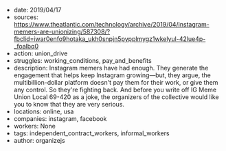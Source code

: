 - date: 2019/04/17
- sources: https://www.theatlantic.com/technology/archive/2019/04/instagram-memers-are-unionizing/587308/?fbclid=iwar0enfo9hotaka_ukh0snpjn5pypplmygz1wkelyul-42lue4p-_foalbq0
- action: union_drive
- struggles: working_conditions, pay_and_benefits
- description: Instagram memers have had enough. They generate the engagement that helps keep Instagram growing—but, they argue, the multibillion-dollar platform doesn't pay them for their work, or give them any control. So they're fighting back. And before you write off IG Meme Union Local 69-420 as a joke, the organizers of the collective would like you to know that they are very serious.
- locations: online, usa
- companies: instagram, facebook
- workers: None
- tags: independent_contract_workers, informal_workers
- author: organizejs
